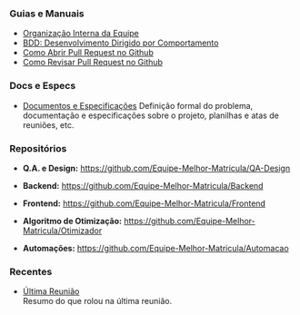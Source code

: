 
### Guias e Manuais

- [Organização Interna da Equipe](Guias/Guia_Interno.md)
- [BDD: Desenvolvimento Dirigido por Comportamento](Guias/Guia_BDD.md)
- [Como Abrir Pull Request no Github](Guias/Guia_Abrir_PR.md)
- [Como Revisar Pull Request no Github](Guias/Guia_Revisar_PR.md)

### Docs e Especs

- [Documentos e Especificações](Docs_e_Especs/Especificações_e_Documentos)
    Definição formal do problema, documentação e especificações sobre o projeto, planilhas e atas de reuniões, etc.

### Repositórios

- **Q.A. e Design:** https://github.com/Equipe-Melhor-Matricula/QA-Design

- **Backend:** https://github.com/Equipe-Melhor-Matricula/Backend

 - **Frontend:** https://github.com/Equipe-Melhor-Matricula/Frontend

- **Algoritmo de Otimização:** https://github.com/Equipe-Melhor-Matricula/Otimizador

- **Automações:** https://github.com/Equipe-Melhor-Matricula/Automacao

### Recentes

- [Última Reunião](Docs_e_Especs/Última_Reunião.md)  
    Resumo do que rolou na última reunião.